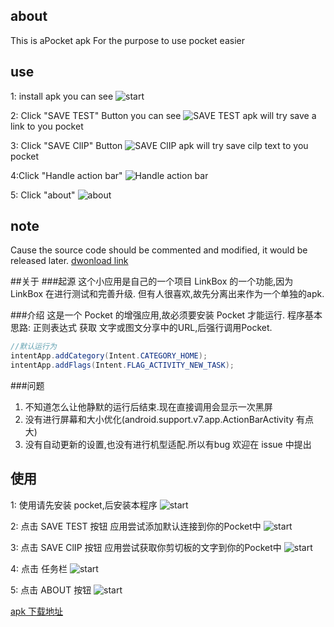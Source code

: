## about
This is aPocket apk
For the purpose to use pocket easier

## use
1: install apk 
you can see 
![start](http://qiaoblog.b0.upaiyun.com/1.jpg)

2: Click "SAVE TEST" Button
you can see 
![SAVE TEST](http://qiaoblog.b0.upaiyun.com/2.jpg)
apk will try save a link to you pocket

3: Click "SAVE ClIP" Button
![SAVE ClIP](http://qiaoblog.b0.upaiyun.com/3.jpg)
apk will try save cilp text to you pocket

4:Click "Handle action bar"
![Handle action bar](http://qiaoblog.b0.upaiyun.com/4.jpg)

5: Click "about"
![about](http://qiaoblog.b0.upaiyun.com/5.jpg)

## note
Cause the source code should be commented and modified, it would be released later.
[dwonload link](http://qiaoblog.b0.upaiyun.com/app-release.apk)

##关于
###起源
这个小应用是自己的一个项目 LinkBox 的一个功能,因为 LinkBox 在进行测试和完善升级.
但有人很喜欢,故先分离出来作为一个单独的apk.

###介绍
这是一个 Pocket 的增强应用,故必须要安装 Pocket 才能运行.
程序基本思路: 正则表达式 获取 文字或图文分享中的URL,后强行调用Pocket.

```java
//默认运行为
intentApp.addCategory(Intent.CATEGORY_HOME);
intentApp.addFlags(Intent.FLAG_ACTIVITY_NEW_TASK);
```

###问题

1. 不知道怎么让他静默的运行后结束.现在直接调用会显示一次黑屏
2. 没有进行屏幕和大小优化(android.support.v7.app.ActionBarActivity 有点大)
3. 没有自动更新的设置,也没有进行机型适配.所以有bug 欢迎在 issue 中提出

## 使用
1: 使用请先安装 pocket,后安装本程序
![start](http://qiaoblog.b0.upaiyun.com/1.jpg)

2: 点击 SAVE TEST 按钮 
应用尝试添加默认连接到你的Pocket中
![start](http://qiaoblog.b0.upaiyun.com/2.jpg)
    
3: 点击 SAVE ClIP 按钮 
应用尝试获取你剪切板的文字到你的Pocket中
![start](http://qiaoblog.b0.upaiyun.com/3.jpg)
    
4: 点击 任务栏
![start](http://qiaoblog.b0.upaiyun.com/4.jpg)
    
5: 点击 ABOUT 按钮 
![start](http://qiaoblog.b0.upaiyun.com/5.jpg)
    
[apk 下载地址](http://qiaoblog.b0.upaiyun.com/app-release.apk)